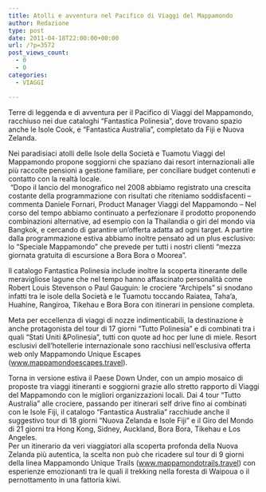 ```yaml
---
title: Atolli e avventura nel Pacifico di Viaggi del Mappamondo
author: Redazione
type: post
date: 2011-04-18T22:00:00+00:00
url: /?p=3572
post_views_count:
  - 0
  - 0
categories:
  - VIAGGI

---
```

Terre di leggenda e di avventura per il Pacifico di Viaggi del Mappamondo, racchiuso nei due cataloghi &ldquo;Fantastica Polinesia&rdquo;, dove trovano spazio anche le Isole Cook, e &ldquo;Fantastica Australia&rdquo;, completato da Fiji e Nuova Zelanda.

Nei paradisiaci atolli delle Isole della Societ&agrave; e Tuamotu Viaggi del Mappamondo propone soggiorni che spaziano dai resort internazionali alle pi&ugrave; raccolte pensioni a gestione familiare, per conciliare budget contenuti e contatto con la realt&agrave; locale.  
&nbsp;&ldquo;Dopo il lancio del monografico nel 2008 abbiamo registrato una crescita costante della programmazione con risultati che riteniamo soddisfacenti &ndash; commenta Daniele Fornari, Product Manager Viaggi del Mappamondo &ndash; Nel corso del tempo abbiamo continuato a perfezionare il prodotto proponendo combinazioni alternative, ad esempio con la Thailandia o giri del mondo via Bangkok, e cercando di garantire un&rsquo;offerta adatta ad ogni target. A partire dalla programmazione estiva abbiamo inoltre pensato ad un plus esclusivo: lo &ldquo;Speciale Mappamondo&rdquo; che prevede per tutti i nostri clienti &ldquo;mezza giornata gratuita di escursione a Bora Bora o Moorea&rdquo;.

Il catalogo Fantastica Polinesia include inoltre la scoperta itinerante delle meravigliose lagune che nel tempo hanno affascinato personalit&agrave; come Robert Louis Stevenson o Paul Gauguin: le crociere &ldquo;Archipels&rdquo; si snodano infatti tra le isole della Societ&agrave; e le Tuamotu toccando Raiatea, Taha&rsquo;a, Huahine, Rangiroa, Tikehau e Bora Bora con itinerari in pensione completa.

Meta per eccellenza di viaggi di nozze indimenticabili, la destinazione &egrave; anche protagonista del tour di 17 giorni &ldquo;Tutto Polinesia&rdquo; e di combinati tra i quali &ldquo;Stati Uniti &Polinesia&rdquo;, tutti con quote ad hoc per lune di miele. Resort esclusivi dell&rsquo;hotellerie internazionale sono racchiusi nell&rsquo;esclusiva offerta web only Mappamondo Unique Escapes (www.mappamondoescapes.travel). 

Torna in versione estiva il Paese Down Under, con un ampio mosaico di proposte tra viaggi itineranti e soggiorni grazie allo stretto rapporto di Viaggi del Mappamondo con le migliori organizzazioni locali. Dai 4 tour &ldquo;Tutto Australia&rdquo; alle crociere, passando per itinerari self drive fino ai combinati con le Isole Fiji, il catalogo &ldquo;Fantastica Australia&rdquo; racchiude anche il suggestivo tour di 18 giorni &ldquo;Nuova Zelanda e Isole Fiji&rdquo; e il Giro del Mondo di 21 giorni tra Hong Kong, Sidney, Auckland, Bora Bora, Tikehau e Los Angeles.  
Per un itinerario da veri viaggiatori alla scoperta profonda della Nuova Zelanda pi&ugrave; autentica, la scelta non pu&ograve; che ricadere sul tour di 9 giorni della linea Mappamondo Unique Trails (www.mappamondotrails.travel) con esperienze emozionanti tra le quali il trekking nella foresta di Waipoua o il pernottamento in una fattoria kiwi.

&nbsp;